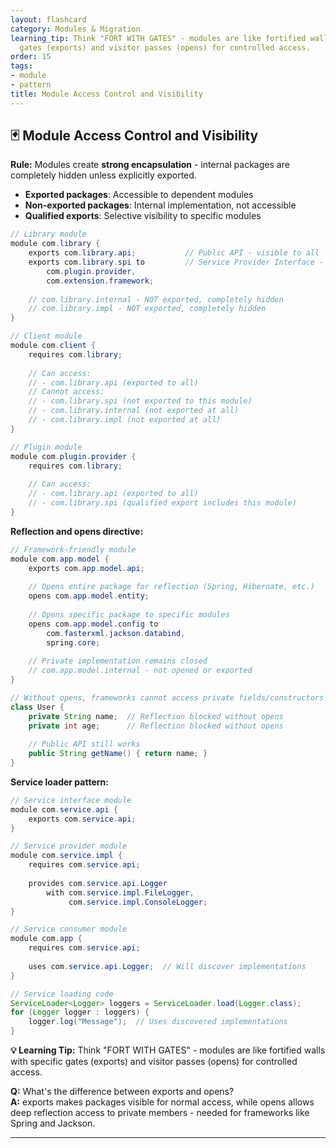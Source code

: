 ```yaml
---
layout: flashcard
category: Modules & Migration
learning_tip: Think "FORT WITH GATES" - modules are like fortified walls with specific
  gates (exports) and visitor passes (opens) for controlled access.
order: 15
tags:
- module
- pattern
title: Module Access Control and Visibility
---
```


## 🃏 Module Access Control and Visibility

**Rule:** Modules create **strong encapsulation** - internal packages are completely hidden unless explicitly exported.

- **Exported packages**: Accessible to dependent modules
- **Non-exported packages**: Internal implementation, not accessible
- **Qualified exports**: Selective visibility to specific modules

```java
// Library module
module com.library {
    exports com.library.api;           // Public API - visible to all
    exports com.library.spi to         // Service Provider Interface - limited visibility
        com.plugin.provider,
        com.extension.framework;
    
    // com.library.internal - NOT exported, completely hidden
    // com.library.impl - NOT exported, completely hidden
}

// Client module
module com.client {
    requires com.library;
    
    // Can access:
    // - com.library.api (exported to all)
    // Cannot access:
    // - com.library.spi (not exported to this module)
    // - com.library.internal (not exported at all)
    // - com.library.impl (not exported at all)
}

// Plugin module
module com.plugin.provider {
    requires com.library;
    
    // Can access:
    // - com.library.api (exported to all)
    // - com.library.spi (qualified export includes this module)
}
```

**Reflection and opens directive:**
```java
// Framework-friendly module
module com.app.model {
    exports com.app.model.api;
    
    // Opens entire package for reflection (Spring, Hibernate, etc.)
    opens com.app.model.entity;
    
    // Opens specific package to specific modules
    opens com.app.model.config to 
        com.fasterxml.jackson.databind,
        spring.core;
        
    // Private implementation remains closed
    // com.app.model.internal - not opened or exported
}

// Without opens, frameworks cannot access private fields/constructors
class User {
    private String name;  // Reflection blocked without opens
    private int age;      // Reflection blocked without opens
    
    // Public API still works
    public String getName() { return name; }
}
```

**Service loader pattern:**
```java
// Service interface module
module com.service.api {
    exports com.service.api;
}

// Service provider module
module com.service.impl {
    requires com.service.api;
    
    provides com.service.api.Logger 
        with com.service.impl.FileLogger,
             com.service.impl.ConsoleLogger;
}

// Service consumer module
module com.app {
    requires com.service.api;
    
    uses com.service.api.Logger;  // Will discover implementations
}

// Service loading code
ServiceLoader<Logger> loggers = ServiceLoader.load(Logger.class);
for (Logger logger : loggers) {
    logger.log("Message");  // Uses discovered implementations
}
```

**💡 Learning Tip:** Think "FORT WITH GATES" - modules are like fortified walls with specific gates (exports) and visitor passes (opens) for controlled access.

**Q:** What's the difference between exports and opens?  
**A:** exports makes packages visible for normal access, while opens allows deep reflection access to private members - needed for frameworks like Spring and Jackson.

---